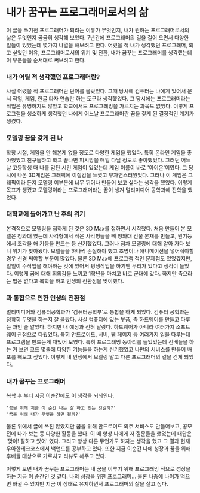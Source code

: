 # 내가 꿈꾸는 프로그래머로서의 삶

 이 글을 쓰기전 프로그래머가 되려는 이유가 무엇인지, 내가 원하는 프로그래머로서의 삶은 무엇인지 곰곰히 생각해 보았다. 7년간에 프로그래머의 길을 걸어 오면서 다양한 일들이 있었는데 몇가지 나열을 해보려고 한다. 어렸을 적 내가 생각했던 프로그래머, 되고 싶었던 이유, 프로그래머로서의 위기 및 전환, 내가 꿈꾸는 프로그래머를 생각했는데 이 부분들을 순서대로 써보려고 한다.

### 내가 어릴 적 생각했던 프로그래머란?
 사실 어렸을 적 프로그래머란 단어를 몰랐었다. 그때 당시에 컴퓨터는 나에게 있어서 문서 작업, 게임, 한글 타자 연습만 하는 도구라 생각했었다. 그 당시에는 프로그래머라는 직업은 유명하지도 않았고 학교에서도 프로그래밍을 가르치는 과목도 없었다. 이렇게 프로그램을 생소하게 생각했던 나에게 어느날 프로그래머란 꿈을 갖게 된 결정적인 계기가 생겼다.
 
### 모델링 꿈을 갖게 된 나
 학창 시절, 게임을 안 해본게 없을 정도로 다양한 게임을 했었다. 특히 온라인 게임을 좋아했었고 친구들하고 학교 끝나면 피시방을 매일 다닐 정도로 좋아했었다. 그러던 어느 날 고등학생 때 나를 감탄 시킨 게임이 있었는데 게임 이름이 바로 '아이온'이였다. 그 당시에 나온 3D게임은 그래픽에 이질감을 느꼈고 부자연스러웠었다. 그러나 이 게임은 그래픽이라 든지 모델링 이부분에 너무 뛰어나 만들어 보고 싶다는 생각을 했었다. 이렇게 목표가 생겼고 모델링이라는 프로그래머라는 꿈이 생겨 멀티미디어 공학과에 진학을 했었다.

### 대학교에 들어가고 난 후의 위기
 본격적으로 모델링을 접하게 된 것은 3D Max를 접하면서 시작했다. 처음 만들어 본 모델은 청와대 였는데 사각형에서 작은 사각형들을 빼 청와대 건물 본채를 만들고, 원기둥에서 조각을 해 기둥을 만드는 등 신기했었다. 그러나 점차 모델링에 대해 알아 가다 보니 위기가 찾아왔다. 모델들을 하나씩 손질해야 했고 조명이나 애니메이션을 넣어줘야할 경우 신경 써야할 부분이 많았다. 물론 3D Max에 프로그램 적인 문제점도 있었겠지만, 일일이 수작업을 해야하는 것에 있어서 평생직업을 하기엔 무리가 있다고 생각이 들었다. 이렇게 꿈에 대해 회의감을 느끼고 1학년을 마치고 바로 군대에 갔다. 하지만 죽으라는 법은 없다고 복학을 하고 인생의 전환점을 맞이했다.

### 과 통합으로 인한 인생의 전환점
 멀티미디어와 컴퓨터공학과가 ‘컴퓨터공학부’로 통합을 하게 되었다. 컴퓨터 공학과는 정확히 무엇을 하는지 잘 몰랐다. 사실 컴퓨터에 있는 부품, 즉 하드웨어를 만들고 다루는 과인 줄 알았다. 하지만 내 예상과 전혀 달랐다. 하드웨어가 아니라 여러가지 소프트웨어 관점으로 다뤘었다. 특히 안드로이드, 서버, 웹 페이지 등 여러가지 일을 다루는데 프로그램을 만드는게 재밌어 보였다. 특히 프로그래밍 동아리를 들었었는데 선배들을 하는 거 보면 코드 몇줄에 다양한 기능들을 하는게 신기했었고 나만의 서비스를 만들어 배포를 해보고 싶었다. 이렇게 내 인생에서 모델링 말고 다른 프로그래머의 길을 걷게 되었다.  
 
### 내가 꿈꾸는 프로그래머
 복학 후 부터 지금 이순간에도 이 생각을 되뇌인다. 
 
 ~~~
 '꿈을 위해 지금 이 순간 나는 잘 하고 있는 것일까?'
 '꿈을 위해 내가 무엇을 하면 될까?'
 ~~~
 
 물론 위에서 글에 쓰진 않았지만 꿈을 위해 안드로이드 외주 서비스도 만들어보고, 공모전에 나가 보는 등 다양한 활동을 했다. 이 때 항상 나에게 저 질문들을 했었는데 대답은 '맞아! 잘하고 있어' 였다. 그리고 항상 다른 무언가도 하자는 생각을 했고 그 결과 현재 우아한테크코스에서 백앤드를 공부하고 있다. 또한 지금 이순간 나에 성장과 꿈을 위해 후배들 대상으로 가르치고 리뷰도 해주고 있다.
 
 이렇게 보면 내가 꿈꾸는 프로그래머는 내 꿈을 이루기 위해 프로그래밍 적으로 성장을 하는 지금 이 순간인 것 같다. 나의 성장을 위한 프로그래머... 물론 나중에 나이가 먹으면 바뀔 수 있지만 지금 이 상태로 유지하면서 프로그래머의 삶을 살고 싶다.